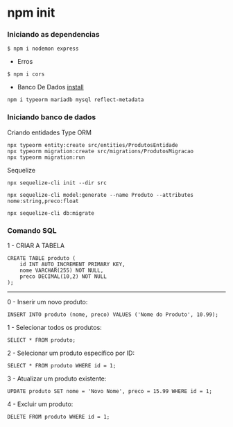 # npm init

### Iniciando as dependencias
````
$ npm i nodemon express
````
- Erros
````
$ npm i cors
````
- Banco De Dados [install](https://typeorm.io/#installation)
````
npm i typeorm mariadb mysql reflect-metadata
````

### Iniciando banco de dados 
Criando entidades Type ORM
````
npx typeorm entity:create src/entities/ProdutosEntidade
npx typeorm migration:create src/migrations/ProdutosMigracao 
npx typeorm migration:run
````

Sequelize
````
npx sequelize-cli init --dir src

````

````
npx sequelize-cli model:generate --name Produto --attributes nome:string,preco:float
````
````
npx sequelize-cli db:migrate
````



### Comando SQL
1 - CRIAR A TABELA
````
CREATE TABLE produto (
    id INT AUTO_INCREMENT PRIMARY KEY,
    nome VARCHAR(255) NOT NULL,
    preco DECIMAL(10,2) NOT NULL
);
````
________________________________
0 - Inserir um novo produto:
````
INSERT INTO produto (nome, preco) VALUES ('Nome do Produto', 10.99);
````
1 - Selecionar todos os produtos:
````
SELECT * FROM produto;
````
2 - Selecionar um produto específico por ID:
 ````
SELECT * FROM produto WHERE id = 1;
````
3 - Atualizar um produto existente:
````
UPDATE produto SET nome = 'Novo Nome', preco = 15.99 WHERE id = 1;
````
4 - Excluir um produto:
````
DELETE FROM produto WHERE id = 1;
````

